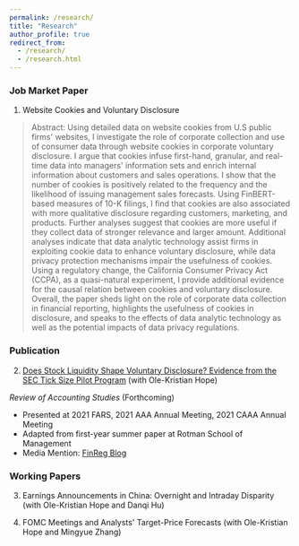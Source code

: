 ```yaml
---
permalink: /research/
title: "Research"
author_profile: true
redirect_from: 
  - /research/
  - /research.html
---
```


### Job Market Paper
1. Website Cookies and Voluntary Disclosure
> Abstract: Using detailed data on website cookies from U.S public firms' websites, I investigate the role of corporate collection and use of consumer data through website cookies in corporate voluntary disclosure. I argue that cookies infuse first-hand, granular, and real-time data into managers' information sets and enrich internal information about customers and sales operations. I show that the number of cookies is positively related to the frequency and the likelihood of issuing management sales forecasts. Using FinBERT-based measures of 10-K filings, I find that cookies are also associated with more qualitative disclosure regarding customers, marketing, and products. Further analyses suggest that cookies are more useful if they collect data of stronger relevance and larger amount. Additional analyses indicate that data analytic technology assist firms in exploiting cookie data to enhance voluntary disclosure, while data privacy protection mechanisms impair the usefulness of cookies. Using a regulatory change, the California Consumer Privacy Act (CCPA), as a quasi-natural experiment, I provide additional evidence for the causal relation between cookies and voluntary disclosure. Overall, the paper sheds light on the role of corporate data collection in financial reporting, highlights the usefulness of cookies in disclosure, and speaks to the effects of data analytic technology as well as the potential impacts of data privacy regulations.


### Publication
2. [Does Stock Liquidity Shape Voluntary Disclosure? Evidence from the SEC Tick Size Pilot Program](https://link.springer.com/article/10.1007/s11142-022-09686-0) (with Ole-Kristian Hope)

_Review of Accounting Studies_ (Forthcoming)

* Presented at 2021 FARS, 2021 AAA Annual Meeting, 2021 CAAA Annual Meeting
* Adapted from first-year summer paper at Rotman School of Management
* Media Mention: [FinReg Blog](https://sites.duke.edu/thefinregblog/2021/11/04/does-stock-liquidity-shape-voluntary-disclosure-evidence-from-the-sec-tick-size-pilot-program/) 

### Working Papers
3. Earnings Announcements in China: Overnight and Intraday Disparity (with Ole-Kristian Hope and Danqi Hu)

4. FOMC Meetings and Analysts' Target-Price Forecasts (with Ole-Kristian Hope and Mingyue Zhang)


